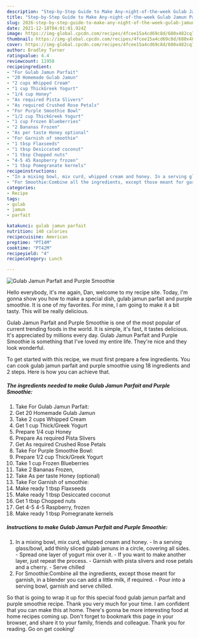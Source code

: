 ```yaml
---
description: "Step-by-Step Guide to Make Any-night-of-the-week Gulab Jamun Parfait and Purple Smoothie"
title: "Step-by-Step Guide to Make Any-night-of-the-week Gulab Jamun Parfait and Purple Smoothie"
slug: 2026-step-by-step-guide-to-make-any-night-of-the-week-gulab-jamun-parfait-and-purple-smoothie
date: 2021-12-18T04:01:01.924Z
image: https://img-global.cpcdn.com/recipes/4fcee15a4cd69c8d/680x482cq70/gulab-jamun-parfait-and-purple-smoothie-recipe-main-photo.jpg
thumbnail: https://img-global.cpcdn.com/recipes/4fcee15a4cd69c8d/680x482cq70/gulab-jamun-parfait-and-purple-smoothie-recipe-main-photo.jpg
cover: https://img-global.cpcdn.com/recipes/4fcee15a4cd69c8d/680x482cq70/gulab-jamun-parfait-and-purple-smoothie-recipe-main-photo.jpg
author: Bradley Turner
ratingvalue: 4.4
reviewcount: 11958
recipeingredient:
- "For Gulab Jamun Parfait"
- "20 Homemade Gulab Jamun"
- "2 cups Whipped Cream"
- "1 cup ThickGreek Yogurt"
- "1/4 cup Honey"
- "As required Pista Slivers"
- "As required Crushed Rose Petals"
- "For Purple Smoothie Bowl"
- "1/2 cup ThickGreek Yogurt"
- "1 cup Frozen Blueberries"
- "2 Bananas Frozen"
- "As per taste Honey optional"
- "For Garnish of smoothie"
- "1 tbsp Flaxseeds"
- "1 tbsp Desiccated coconut"
- "1 tbsp Chopped nuts"
- "4-5 45 Raspberry frozen"
- "1 tbsp Pomegranate kernels"
recipeinstructions:
- "In a mixing bowl, mix curd, whipped cream and honey. In a serving glass/bowl, add thinly sliced gulab jamuns in a circle, covering all sides. Spread one layer of yogurt mix over it. If you want to make another layer, just repeat the process. Garnish with pista slivers and rose petals and a cherry. Serve chilled"
- "For Smoothie:Combine all the ingredients, except those meant for garnish, in a blender you can add a little milk, if required. Pour into a serving bowl, garnish and serve chilled."
categories:
- Recipe
tags:
- gulab
- jamun
- parfait

katakunci: gulab jamun parfait 
nutrition: 148 calories
recipecuisine: American
preptime: "PT14M"
cooktime: "PT42M"
recipeyield: "4"
recipecategory: Lunch

---
```



![Gulab Jamun Parfait and Purple Smoothie](https://img-global.cpcdn.com/recipes/4fcee15a4cd69c8d/680x482cq70/gulab-jamun-parfait-and-purple-smoothie-recipe-main-photo.jpg)

Hello everybody, it's me again, Dan, welcome to my recipe site. Today, I'm gonna show you how to make a special dish, gulab jamun parfait and purple smoothie. It is one of my favorites. For mine, I am going to make it a bit tasty. This will be really delicious.



Gulab Jamun Parfait and Purple Smoothie is one of the most popular of current trending foods in the world. It is simple, it's fast, it tastes delicious. It's appreciated by millions every day. Gulab Jamun Parfait and Purple Smoothie is something that I've loved my entire life. They're nice and they look wonderful.


To get started with this recipe, we must first prepare a few ingredients. You can cook gulab jamun parfait and purple smoothie using 18 ingredients and 2 steps. Here is how you can achieve that.

<!--inarticleads1-->

##### The ingredients needed to make Gulab Jamun Parfait and Purple Smoothie:

1. Take For Gulab Jamun Parfait:
1. Get 20 Homemade Gulab Jamun
1. Take 2 cups Whipped Cream
1. Get 1 cup Thick/Greek Yogurt
1. Prepare 1/4 cup Honey
1. Prepare As required Pista Slivers
1. Get As required Crushed Rose Petals
1. Take For Purple Smoothie Bowl:
1. Prepare 1/2 cup Thick/Greek Yogurt
1. Take 1 cup Frozen Blueberries
1. Take 2 Bananas Frozen,
1. Take As per taste Honey (optional)
1. Take For Garnish of smoothie:
1. Make ready 1 tbsp Flaxseeds
1. Make ready 1 tbsp Desiccated coconut
1. Get 1 tbsp Chopped nuts
1. Get 4-5 4-5 Raspberry, frozen
1. Make ready 1 tbsp Pomegranate kernels




<!--inarticleads2-->

##### Instructions to make Gulab Jamun Parfait and Purple Smoothie:

1. In a mixing bowl, mix curd, whipped cream and honey. - In a serving glass/bowl, add thinly sliced gulab jamuns in a circle, covering all sides. - Spread one layer of yogurt mix over it. - If you want to make another layer, just repeat the process. - Garnish with pista slivers and rose petals and a cherry. - Serve chilled
1. For Smoothie:Combine all the ingredients, except those meant for garnish, in a blender you can add a little milk, if required. - Pour into a serving bowl, garnish and serve chilled.




So that is going to wrap it up for this special food gulab jamun parfait and purple smoothie recipe. Thank you very much for your time. I am confident that you can make this at home. There's gonna be more interesting food at home recipes coming up. Don't forget to bookmark this page in your browser, and share it to your family, friends and colleague. Thank you for reading. Go on get cooking!
